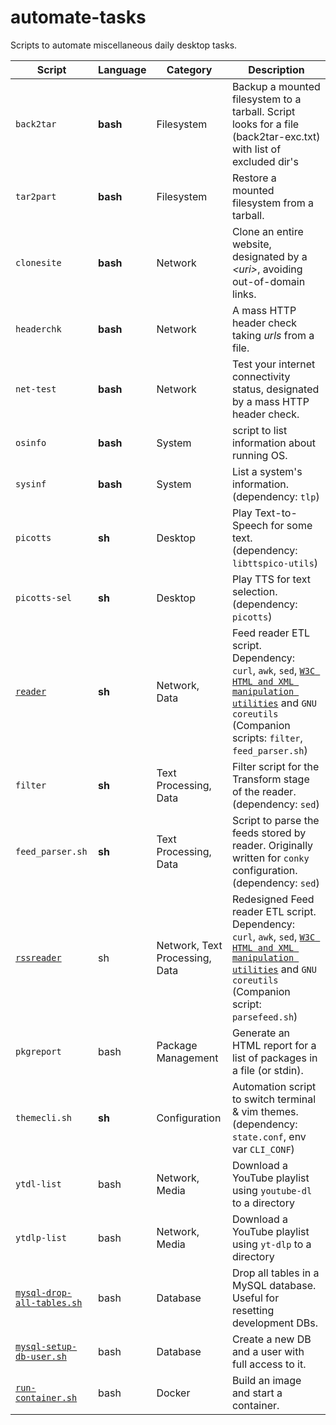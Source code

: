 # automate-tasks

Scripts to automate miscellaneous daily desktop tasks.

| Script | Language | Category | Description |
| --- | --- | --- | --- |
| `back2tar` | **bash** | Filesystem | Backup a mounted filesystem to a tarball. Script looks for a file (back2tar-exc.txt) with list of excluded dir's |
| `tar2part` | **bash** | Filesystem | Restore a mounted filesystem from a tarball. |
| `clonesite` | **bash** | Network | Clone an entire website, designated by a *\<uri\>*, avoiding out-of-domain links. |
| `headerchk` | **bash** | Network | A mass HTTP header check taking _urls_ from a file. |
| `net-test` | **bash** | Network | Test your internet connectivity status, designated by a mass HTTP header check. |
| `osinfo` | **bash** | System | script to list information about running OS. |
| `sysinf` | **bash** | System | List a system's information. (dependency: `tlp`) |
| `picotts` | **sh** | Desktop | Play Text-to-Speech for some text. (dependency: `libttspico-utils`) |
| `picotts-sel` | **sh** | Desktop | Play TTS for text selection. (dependency: `picotts`) |
| [`reader`](shell/reader) | **sh** | Network, Data | Feed reader ETL script. Dependency: `curl`, `awk`, `sed`, [`W3C HTML and XML manipulation utilities`](https://www.w3.org/Tools/HTML-XML-utils/README) and `GNU coreutils` (Companion scripts: `filter`, `feed_parser.sh`) |
| `filter` | **sh** | Text Processing, Data | Filter script for the Transform stage of the reader. (dependency: `sed`) |
| `feed_parser.sh` | **sh** | Text Processing, Data | Script to parse the feeds stored by reader. Originally written for `conky` configuration. (dependency: `sed`) |
| [`rssreader`](shell/rssreader) | sh | Network, Text Processing, Data | Redesigned Feed reader ETL script. Dependency: `curl`, `awk`, `sed`, [`W3C HTML and XML manipulation utilities`](https://www.w3.org/Tools/HTML-XML-utils/README) and `GNU coreutils` (Companion script: `parsefeed.sh`) |
| `pkgreport` | bash | Package Management | Generate an HTML report for a list of packages in a file (or stdin). |
| `themecli.sh` | **sh** | Configuration | Automation script to switch terminal & vim themes. (dependency: `state.conf`, env var `CLI_CONF`) |
| `ytdl-list` | bash | Network, Media | Download a YouTube playlist using `youtube-dl` to a directory |
| `ytdlp-list` | bash | Network, Media | Download a YouTube playlist using `yt-dlp` to a directory |
| [`mysql-drop-all-tables.sh`](dev/mysql/mysql-drop-all-tables.sh) | bash | Database | Drop all tables in a MySQL database. Useful for resetting development DBs. |
| [`mysql-setup-db-user.sh`](./dev/mysql/mysql-setup-db-user.sh) | bash | Database | Create a new DB and a user with full access to it. |
| [`run-container.sh`](./dev/docker/run-container.sh) | bash | Docker | Build an image and start a container. |


